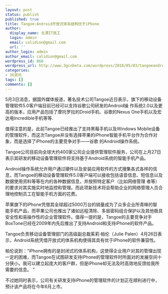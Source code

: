 ```yaml
---
layout: post
status: publish
published: true
title: Tangoe:Android开放式体系结构优于iPhone
author:
  display_name: 北漂IT民工
  login: admin
  email: calidion@gmail.com
  url: ''
author_login: admin
author_email: calidion@gmail.com
wordpress_id: 860
wordpress_url: http://www.3gcnbeta.com/wordpress/2010/05/03/tangoeandroid%e5%bc%80%e6%94%be%e5%bc%8f%e4%bd%93%e7%b3%bb%e7%bb%93%e6%9e%84%e4%bc%98%e4%ba%8eiphone/
categories:
- 3G资讯
tags: []
comments: []
---
```

<p>5月3日消息，据国外媒体报道，著名技术公司Tangoe近日表示，旗下的移动设备管理软件5.0客户端目前已经可以支持谷歌公司研发的Android操 作系统2.0以及更高的版本，应用产品包括了摩托罗拉的Droid手机、谷歌的Nexus One手机以及宏达电Incredible手机等等.</p>
<p>值得注意的是，此前Tangoe已经推出了支持黑莓手机以及Windows Mobile设备的管理软件，而这次Tangoe并没有选择苹果的iPhone智能手机平台作为合作对象，而是选择了iPhone的主要竞争对手&mdash;&mdash;谷歌 的Android操作系统。</p>
<p>Tangoe公司目前向全球大约400家公司企业提供管理软件服务，公司在上月27日表示其研发的移动设备管理软件将支持基于Android系统的智能手机产品。</p>
<p>Android操作系统允许用户通过硬件以及安装应用软件的方式搜集各式各样的信 息，而Tangoe的移动设备管理软件5.0客户端可以接收包括语音信息、短信息以及数据使用资料等等在内的各种数据信息，并按照特定客户（比如网络管理 者等）的要求对其实施实时地监控和管理。而此项新技术将会帮助企业的网络管理人员合理地控制员工在智能手机方面的花费。</p>
<p>苹果旗下的iPhone凭借其全球超过5000万台的销量成为了众多企业所青睐的智 能手机产品，而苹果公司也推出了诸如远程清除、多层密码组合保护以及其他极具安全性和易操作性的企业管理软件。值得一提的是，Tangoe的主要竞争对手 BoxTone已经在2009年内先后推出了支持Android和支持iPhone的软件产品。</p>
<p>Tangoe负责移动设备管理部门的高级副总裁茱莉&middot;帕伦（Julie Palen）4月26日表示，Android系统凭借开放式的体系机构使得其具有优于iPhone的软件兼容性。</p>
<p>帕伦说到：&ldquo;iPhone拥有的是封闭式的体系机构，这使得企业用户对其的管理出现一定的困难，而Tangoe在试图研发支持iPhone的管理软件时所面对的发展空间十分狭小。我可以建立起庞大的客户群，但是iPhone却无法及时高效地反馈给我所需要的信息。 &rdquo;</p>
<p>不过她同时表示，公司有关研发支持iPhone的管理软件的计划正在顺利进行中，预计该产品将在今年6月上市。</p>
